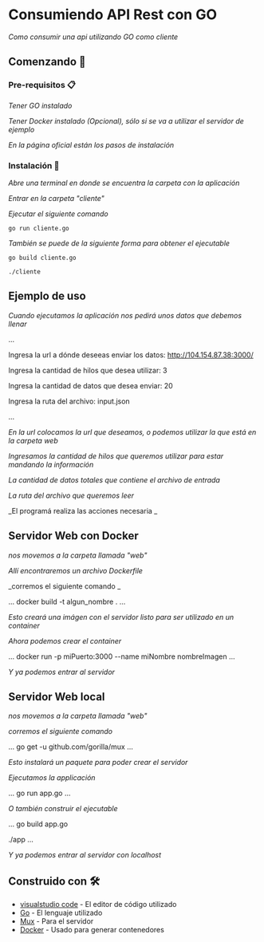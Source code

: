 # Consumiendo API Rest con GO

_Como consumir una api utilizando GO como cliente_

## Comenzando 🚀

### Pre-requisitos 📋

_Tener GO instalado_

_Tener Docker instalado (Opcional), sólo si se va a utilizar el servidor de ejemplo_

_En la página oficial están los pasos de instalación_

### Instalación 🔧

_Abre una terminal en donde se encuentra la carpeta con la aplicación_

_Entrar en la carpeta "cliente"_

_Ejecutar el siguiente comando_

```
go run cliente.go
```

_También se puede de la siguiente forma para obtener el ejecutable_

```
go build cliente.go

./cliente
```

## Ejemplo de uso

_Cuando ejecutamos la aplicación nos pedirá unos datos que debemos llenar_

...

Ingresa la url a dónde deseeas enviar los datos: http://104.154.87.38:3000/

Ingresa la cantidad de hilos que desea utilizar: 3

Ingresa la cantidad de datos que desea enviar: 20

Ingresa la ruta del archivo: input.json

...

_En la url colocamos la url que deseamos, o podemos utilizar la que está en la carpeta web_

_Ingresamos la cantidad de hilos que queremos utilizar para estar mandando la información_

_La cantidad de datos totales que contiene el archivo de entrada_

_La ruta del archivo que queremos leer_

_El programá realiza las acciones necesaria _

## Servidor Web con Docker

_nos movemos a la carpeta llamada "web"_

_Allí encontraremos un archivo Dockerfile_

_corremos el siguiente comando _

...
docker build -t algun_nombre .
...

_Esto creará una imágen con el servidor listo para ser utilizado en un container_

_Ahora podemos crear el container_

...
docker run -p miPuerto:3000 --name miNombre nombreImagen
...

_Y ya podemos entrar al servidor_

## Servidor Web local

_nos movemos a la carpeta llamada "web"_

_corremos el siguiente comando_

...
go get -u github.com/gorilla/mux
...

_Esto instalará un paquete para poder crear el servidor_

_Ejecutamos la applicación_

...
go run app.go
...

_O también construir el ejecutable_

...
go build app.go

./app
...

_Y ya podemos entrar al servidor con localhost_

## Construido con 🛠️

* [visualstudio code](https://code.visualstudio.com/) - El editor de código utilizado
* [Go](https://golang.org/) - El lenguaje utilizado
* [Mux](https://github.com/gorilla/mux) - Para el servidor 
* [Docker](https://www.docker.com/) - Usado para generar contenedores

